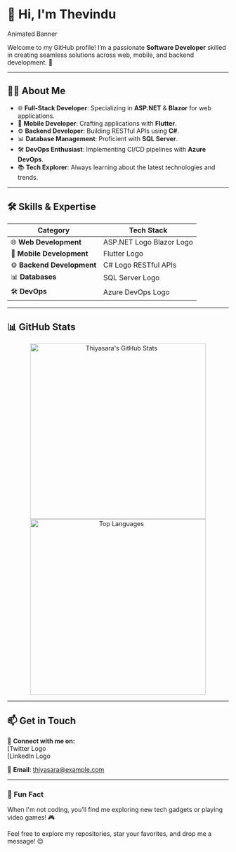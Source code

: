 

# 👋 Hi, I'm **Thevindu**  
Animated Banner  

Welcome to my GitHub profile! I’m a passionate **Software Developer** skilled in creating seamless solutions across web, mobile, and backend development. 🚀  

---

## 🧑‍💻 **About Me**  

- 🌐 **Full-Stack Developer**: Specializing in **ASP.NET** & **Blazor** for web applications.  
- 📱 **Mobile Developer**: Crafting applications with **Flutter**.  
- ⚙️ **Backend Developer**: Building RESTful APIs using **C#**.  
- 📊 **Database Management**: Proficient with **SQL Server**.  
- 🛠️ **DevOps Enthusiast**: Implementing CI/CD pipelines with **Azure DevOps**.  
- 📚 **Tech Explorer**: Always learning about the latest technologies and trends.  

---

## 🛠️ **Skills & Expertise**  

| **Category**              | **Tech Stack**                                                                                                      |  
|---------------------------|---------------------------------------------------------------------------------------------------------------------|  
| 🌐 **Web Development**     | ASP.NET Logo Blazor Logo |  
| 📱 **Mobile Development**  | Flutter Logo                                                |  
| ⚙️ **Backend Development** | C# Logo RESTful APIs                                   |  
| 📊 **Databases**           | SQL Server Logo                               |  
| 🛠️ **DevOps**              | Azure DevOps Logo                                      |  

---

## 📊 **GitHub Stats**  

<div align="center">  
  <img src="https://github-readme-stats.vercel.app/api?username=Thiyasara-github&show_icons=true&theme=radical" alt="Thiyasara's GitHub Stats" style="width: 400px; height: auto;" />  
  <img src="https://github-readme-stats.vercel.app/api/top-langs/?username=Thiyasara-github&layout=compact&theme=radical" alt="Top Languages" style="width: 400px; height: auto;" />  
</div>  

---

## 📫 **Get in Touch**  

🔗 **Connect with me on:**  
[Twitter Logo  
[LinkedIn Logo  

💌 **Email**: [thiyasara@example.com](mailto:thiyasara@example.com)  

---

### 🎯 Fun Fact  
When I'm not coding, you’ll find me exploring new tech gadgets or playing video games! 🎮  

Feel free to explore my repositories, star your favorites, and drop me a message! 😊  

